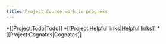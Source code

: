 ```yaml
---
title: Project:Course work in progress
---
```


*[[Project:Todo|Todo]]
*[[Project:Helpful links|Helpful links]]
*[[Project:Cognates|Cognates]]


